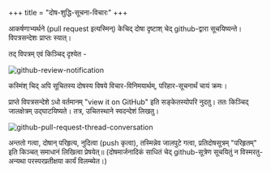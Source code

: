 +++
title = "दोष-शुद्धि-सूचना-विचारः"
+++

आकर्षणाभ्यर्थने (pull request इत्यस्मिन्) केचिद् दोषा दृष्टाश् चेद् github-द्वारा सूचयिष्यन्ते। विपत्रसन्देशः प्राप्तः स्यात्।

तद् विपत्रम् एवं किञ्चिद् दृश्येत - 

![github-review-notification](../images/github-review-notification.png)

कस्मिंश् चिद् अपि सूचितस्य दोषस्य विषये विचार-विनिमयार्थम्, परिहार-सूचनार्थं चायं क्रमः। 

प्राप्ते विपत्रसन्देशे ऽधो वर्तमानम् "view it on GitHub" इति सङ्केतस्योपरि नुदतु। ततः किञ्चिद् जालक्षेत्रम् उद्घाटयिष्यते। तत्र, उचितस्थाने स्वदन्देशं लिखतु। 

![github-pull-request-thread-conversation](../images/github-pull-request-thread-conversation.png)

अन्ततो गत्वा, दोषान् परिहृत्य, नुदित्वा (push कृत्वा), तस्मिन्नेव जालपुटे गत्वा, प्रतिदोषसूत्रम् "परिहृतम्" इति किञ्चत् समाधानं लिखित्वा प्रेषयेत्॥ (दोषमार्जनादिकं साधितं चेद् github-सूत्रेण सूचयितुं न विस्मरतु- अन्यथा परस्परप्रतीक्षया कार्यं विलम्ब्येत।)